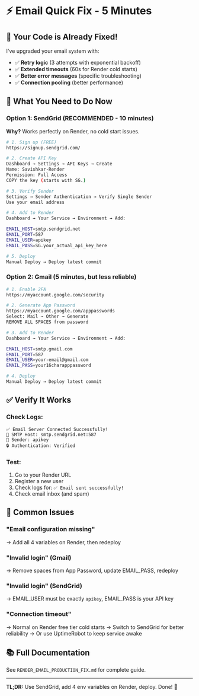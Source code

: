 # ⚡ Email Quick Fix - 5 Minutes

## 🎯 Your Code is Already Fixed!

I've upgraded your email system with:
- ✅ **Retry logic** (3 attempts with exponential backoff)
- ✅ **Extended timeouts** (60s for Render cold starts)
- ✅ **Better error messages** (specific troubleshooting)
- ✅ **Connection pooling** (better performance)

## 🚀 What You Need to Do Now

### Option 1: SendGrid (RECOMMENDED - 10 minutes)

**Why?** Works perfectly on Render, no cold start issues.

```bash
# 1. Sign up (FREE)
https://signup.sendgrid.com/

# 2. Create API Key
Dashboard → Settings → API Keys → Create
Name: Savishkar-Render
Permission: Full Access
COPY the key (starts with SG.)

# 3. Verify Sender
Settings → Sender Authentication → Verify Single Sender
Use your email address

# 4. Add to Render
Dashboard → Your Service → Environment → Add:

EMAIL_HOST=smtp.sendgrid.net
EMAIL_PORT=587
EMAIL_USER=apikey
EMAIL_PASS=SG.your_actual_api_key_here

# 5. Deploy
Manual Deploy → Deploy latest commit
```

### Option 2: Gmail (5 minutes, but less reliable)

```bash
# 1. Enable 2FA
https://myaccount.google.com/security

# 2. Generate App Password
https://myaccount.google.com/apppasswords
Select: Mail → Other → Generate
REMOVE ALL SPACES from password

# 3. Add to Render
Dashboard → Your Service → Environment → Add:

EMAIL_HOST=smtp.gmail.com
EMAIL_PORT=587
EMAIL_USER=your-email@gmail.com
EMAIL_PASS=your16charapppassword

# 4. Deploy
Manual Deploy → Deploy latest commit
```

## ✅ Verify It Works

### Check Logs:
```
✅ Email Server Connected Successfully!
📧 SMTP Host: smtp.sendgrid.net:587
👤 Sender: apikey
🔒 Authentication: Verified
```

### Test:
1. Go to your Render URL
2. Register a new user
3. Check logs for: `✅ Email sent successfully!`
4. Check email inbox (and spam)

## 🚨 Common Issues

### "Email configuration missing"
→ Add all 4 variables on Render, then redeploy

### "Invalid login" (Gmail)
→ Remove spaces from App Password, update EMAIL_PASS, redeploy

### "Invalid login" (SendGrid)
→ EMAIL_USER must be exactly `apikey`, EMAIL_PASS is your API key

### "Connection timeout"
→ Normal on Render free tier cold starts
→ Switch to SendGrid for better reliability
→ Or use UptimeRobot to keep service awake

## 📚 Full Documentation

See `RENDER_EMAIL_PRODUCTION_FIX.md` for complete guide.

---

**TL;DR:** Use SendGrid, add 4 env variables on Render, deploy. Done! 🎉
